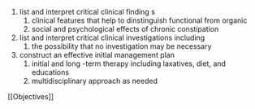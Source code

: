 1. list and interpret critical clinical finding s
	1. clinical features that help to dinstinguish functional from organic 
	2. social and psychological effects of chronic constipation 
2. list and interpret critical clinical investigations including 
	1. the possibility that no investigation may be necessary 
3. construct an effective initial management plan 
	1. initial and long -term therapy including laxatives, diet, and educations 
	2. multidisciplinary approach as needed 

[[Objectives]]


